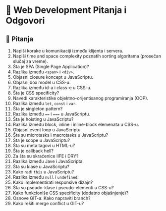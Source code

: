 # 📖 Web Development Pitanja i Odgovori

## 📝 Pitanja

1. Napiši korake u komunikaciji između klijenta i servera.
2. Napiši time and space complexity poznatih sorting algoritama (prosečan slučaj za vreme).
3. Šta je SPA (Single Page Application)?
4. Razlika između `<span>` i `<div>`.
5. Objasni closure koncept u JavaScriptu.
6. Objasni box model u CSS-u.
7. Razlika između id-a i class-e u CSS-u.
8. Šta je CSS specificity?
9. Navedi karakteristike objektno-orijentisanog programiranja (OOP).
10. Razlika između `let`, `const` i `var`.
11. Šta je singleton pattern?
12. Razlika između `==` i `===` u JavaScriptu.
13. Šta je hoisting u JavaScriptu?
14. Razlika između block, inline i inline-block elemenata u CSS-u.
15. Objasni event loop u JavaScriptu.
16. Šta su microtasks i macrotasks u JavaScriptu?
17. Šta je scope u JavaScriptu?
18. Šta su meta tagovi u HTML-u?
19. Šta je callback hell?
20. Za šta su skraćenice IIFE i DRY?
21. Razlika između Jave i JavaScripta.
22. Šta su klase u JavaScriptu?
23. Kako radi `this` u JavaScriptu?
24. Razlika između `null` i `undefined`.
25. Kako implementirati responsive dizajn?
26. Šta su pseudo-klase i pseudo-elementi u CSS-u?
27. Kako funkcioniše CSS specificity (dodatno objašnjenje)?
28. Osnove GIT-a: Kako napraviti branch?
29. Kako rešiti merge conflict u GIT-u?
